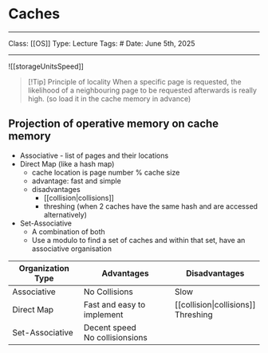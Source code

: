 # Caches
___
Class: [[OS]]
Type: Lecture
Tags: # 
Date: June 5th, 2025
___
![[storageUnitsSpeed]]

>[!Tip] Principle of locality
> When a specific page is requested, the likelihood of a neighbouring page to be requested afterwards is really high. (so load it in the cache memory in advance)

## Projection of operative memory on cache memory
- Associative - list of pages and their locations
- Direct Map (like a hash map)
	- cache location is page number % cache size
	- advantage: fast and simple
	- disadvantages
		- [[collision|collisions]]
		- threshing (when 2 caches have the same hash and are accessed alternatively)
- Set-Associative
	- A combination of both
	- Use a modulo to find a set of caches and within that set, have an associative organisation

| Organization Type | Advantages                        | Disadvantages                          |
| ----------------- | --------------------------------- | -------------------------------------- |
| Associative       | No Collisions                     | Slow                                   |
| Direct Map        | Fast and easy to implement        | [[collision\|collisions]]<br>Threshing |
| Set-Associative   | Decent speed<br>No collisionsions |                                        |
